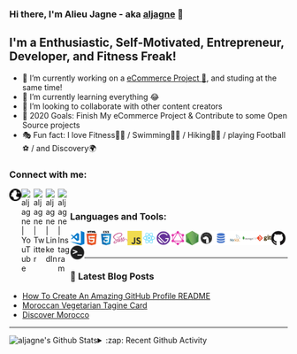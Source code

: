### Hi there, I'm Alieu Jagne - aka [aljagne][website] 👋

## I'm a Enthusiastic, Self-Motivated, Entrepreneur, Developer, and Fitness Freak!
- 🔭 I’m currently working on a [eCommerce Project 🛒][website], and studing at the same time!
- 🌱 I’m currently learning everything 😂
- 👯 I’m looking to collaborate with other content creators
- 🥅 2020 Goals: Finish My eCommerce Project & Contribute to some Open Source projects
- 🎭 Fun fact: I love Fitness🏋️‍♂️ / Swimming🏊‍♂️ / Hiking🧗‍♂️ / playing Football⚽ / and Discovery🌍

### Connect with me:

[<img align="left" alt="aljagne.com" width="22px" src="https://raw.githubusercontent.com/iconic/open-iconic/master/svg/globe.svg" />][website]
[<img align="left" alt="aljagne | YouTube" width="22px" src="https://cdn.jsdelivr.net/npm/simple-icons@v3/icons/youtube.svg" />][youtube]
[<img align="left" alt="aljagne | Twitter" width="22px" src="https://cdn.jsdelivr.net/npm/simple-icons@v3/icons/twitter.svg" />][twitter]
[<img align="left" alt="aljagne | LinkedIn" width="22px" src="https://cdn.jsdelivr.net/npm/simple-icons@v3/icons/linkedin.svg" />][linkedin]
[<img align="left" alt="aljagne | Instagram" width="22px" src="https://cdn.jsdelivr.net/npm/simple-icons@v3/icons/instagram.svg" />][instagram]

<br />

### Languages and Tools:

<img align="left" alt="Visual Studio Code" width="26px" src="https://raw.githubusercontent.com/github/explore/80688e429a7d4ef2fca1e82350fe8e3517d3494d/topics/visual-studio-code/visual-studio-code.png" />
<img align="left" alt="HTML5" width="26px" src="https://raw.githubusercontent.com/github/explore/80688e429a7d4ef2fca1e82350fe8e3517d3494d/topics/html/html.png" />
<img align="left" alt="CSS3" width="26px" src="https://raw.githubusercontent.com/github/explore/80688e429a7d4ef2fca1e82350fe8e3517d3494d/topics/css/css.png" />
<img align="left" alt="Sass" width="26px" src="https://raw.githubusercontent.com/github/explore/80688e429a7d4ef2fca1e82350fe8e3517d3494d/topics/sass/sass.png" />
<img align="left" alt="JavaScript" width="26px" src="https://raw.githubusercontent.com/github/explore/80688e429a7d4ef2fca1e82350fe8e3517d3494d/topics/javascript/javascript.png" />
<img align="left" alt="React" width="26px" src="https://raw.githubusercontent.com/github/explore/80688e429a7d4ef2fca1e82350fe8e3517d3494d/topics/react/react.png" />
<img align="left" alt="Gatsby" width="26px" src="https://raw.githubusercontent.com/github/explore/e94815998e4e0713912fed477a1f346ec04c3da2/topics/gatsby/gatsby.png" />
<img align="left" alt="GraphQL" width="26px" src="https://raw.githubusercontent.com/github/explore/80688e429a7d4ef2fca1e82350fe8e3517d3494d/topics/graphql/graphql.png" />
<img align="left" alt="Node.js" width="26px" src="https://raw.githubusercontent.com/github/explore/80688e429a7d4ef2fca1e82350fe8e3517d3494d/topics/nodejs/nodejs.png" />
<img align="left" alt="Deno" width="26px" src="https://raw.githubusercontent.com/github/explore/361e2821e2dea67711cde99c9c40ed357061cf27/topics/deno/deno.png" />
<img align="left" alt="SQL" width="26px" src="https://raw.githubusercontent.com/github/explore/80688e429a7d4ef2fca1e82350fe8e3517d3494d/topics/sql/sql.png" />
<img align="left" alt="MySQL" width="26px" src="https://raw.githubusercontent.com/github/explore/80688e429a7d4ef2fca1e82350fe8e3517d3494d/topics/mysql/mysql.png" />
<img align="left" alt="MongoDB" width="26px" src="https://raw.githubusercontent.com/github/explore/80688e429a7d4ef2fca1e82350fe8e3517d3494d/topics/mongodb/mongodb.png" />
<img align="left" alt="Git" width="26px" src="https://raw.githubusercontent.com/github/explore/80688e429a7d4ef2fca1e82350fe8e3517d3494d/topics/git/git.png" />
<img align="left" alt="GitHub" width="26px" src="https://raw.githubusercontent.com/github/explore/78df643247d429f6cc873026c0622819ad797942/topics/github/github.png" />
<img align="left" alt="HTML5" width="26px" src="https://raw.githubusercontent.com/github/explore/80688e429a7d4ef2fca1e82350fe8e3517d3494d/topics/terminal/terminal.png" />

<br />
<br />

---
### 📕 Latest Blog Posts
<!-- BLOG-POST-LIST:START -->
- [How To Create An Amazing GitHub Profile README](https://dev.to/aljagne/how-to-create-an-amazing-github-profile-readme-529c)
- [Moroccan Vegetarian Tagine Card](https://dev.to/aljagne/moroccan-vegetarian-tagine-card-520i)
- [Discover Morocco](https://dev.to/aljagne/discover-morocco-1odl)
<!-- BLOG-POST-LIST:END -->

---

<img align="left" alt="aljagne's Github Stats" src="https://github-readme-stats.vercel.app/api?username=aljagne&show_icons=true&hide_border=true" />

<details>
  <summary>:zap: Recent Github Activity</summary>
  
<!--START_SECTION:activity-->
1. undefined
2. undefined
3. undefined
4. undefined
5. undefined
<!--END_SECTION:activity-->

</details>

[website]: https://aljagne.com
[twitter]: https://twitter.com/aljagne
[youtube]: https://youtube.com/aljagne
[instagram]: https://instagram.com/aljagne
[linkedin]: https://www.linkedin.com/in/aljagne/
<!-- [webdevplaylist]: https://www.youtube.com/playlist?list=PLkwxH9e_vrAJ0WbEsFA9W3I1W-g_BTsbt
[jsplaylist]: https://www.youtube.com/playlist?list=PLkwxH9e_vrALRJKu7wfXby3MKeflhTu6B
[cssplaylist]: https://www.youtube.com/playlist?list=PLkwxH9e_vrALSdvZuEh6gqQdmDoDIoqz4
[reactplaylist]: https://www.youtube.com/playlist?list=PLkwxH9e_vrAK4TdffpxKY3QGyHCpxFcQ0 -->
